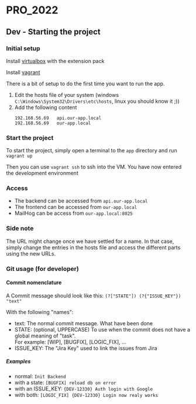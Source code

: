 # PRO_2022

## Dev - Starting the project

### Initial setup
Install [virtualbox](https://www.virtualbox.org/wiki/Downloads) with the extension pack

Install [vagrant](https://www.vagrantup.com/downloads)

There is a bit of setup to do the first time you want to run the app.
1. Edit the hosts file of your system (windows `C:\Windows\System32\Drivers\etc\hosts`, linux you should know it ;))
1. Add the following content
   ```
   192.168.56.69   api.our-app.local
   192.168.56.69   our-app.local
   ```

### Start the project
To start the project, simply open a terminal to the `app` directory and run `vagrant up`

Then you can use `vagrant ssh` to ssh into the VM. You have now entered the development environment

### Access
- The backend can be accessed from `api.our-app.local`
- The frontend can be accessed from `our-app.local`
- MailHog can be access from `our-app.local:8025`

### Side note
The URL might change once we have settled for a name. In that case, simply change the entries in the hosts file and access the different parts using the new URLs.

### Git usage (for developer)
#### Commit nomenclature
A Commit message should look like this: `(?["STATE"]) (?{"ISSUE_KEY"}) "text"`

With the following "names":
- text: The normal commit message. What have been done
- STATE: (optional, UPPERCASE) To use when the commit does not have a global meaning of "task".  
  For example: [WIP], [BUGFIX], [LOGIC_FIX], ...
- ISSUE_KEY: The "Jira Key" used to link the issues from Jira

##### Examples
- normal: `Init Backend`
- with a state: `[BUGFIX] reload db on error`
- with an ISSUE_KEY: `{DEV-12330} Auth login with Google`
- with both: `[LOGIC_FIX] {DEV-12330} Login now realy works`
